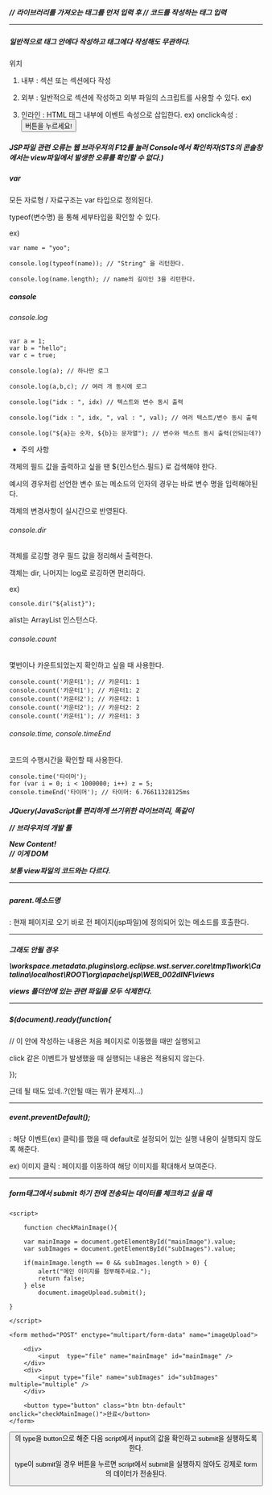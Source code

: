 ##### <script> 태그로 둘러싼 스크립트 언어다. 

jQuery 라이브러리를 가져오는 <script>태그를 먼저 써주고 그 밑에 코드를 작성하는 <Script>태그를 쓰자(그래야 둘다 인식한다.)

ex)

<head>
<script src="/resources/plugins/jQuery/jQuery-2.1.4.min.js"></script> // 라이브러리를 가져오는 태그를 먼저 입력 후
<script>
	var bno=10;
	
$.getJSON("/replies/all/"+bno, function(data) {
		console.log(data.length);
	});
</script>								// 코드를 작성하는 태그 입력

---

##### 일반적으로 <head> 태그 안에다 작성하고 <body> 태그에다 작성해도 무관하다.

위치

1. 내부 : <head>섹션 또는 <body>섹션에다 작성

2. 외부 : 일반적으로 <head>섹션에 작성하고 외부 파일의 스크립트를 사용할 수 있다.
	  ex) <script src="myscript.js"></script>

3. 인라인 : HTML 태그 내부에 이벤트 속성으로 삽입한다.
	    ex) onclick속성 :    <button type="button" onclick="alert('반갑습니다.')">버튼을 누르세요!</button>


##### JSP파일 관련 오류는 웹 브라우저의 F12를 눌러 Console에서 확인하자(STS의 콘솔창에서는 view파일에서 발생한 오류를 확인할 수 없다.)

##### var

모든 자로형 / 자료구조는 var 타입으로 정의된다.

typeof(변수명) 을 통해 세부타입을 확인할 수 있다.

ex)

	var name = "yoo";
	
	console.log(typeof(name)); // "String" 을 리턴한다.
	
	console.log(name.length); // name의 길이인 3을 리턴한다.
	
	

##### console

###### console.log

	var a = 1;
	var b = "hello";
	var c = true;

	console.log(a); // 하나만 로그
	
	console.log(a,b,c); // 여러 개 동시에 로그
	
	console.log("idx : ", idx) // 텍스트와 변수 동시 출력
	
	console.log("idx : ", idx, ", val : ", val); // 여러 텍스트/변수 동시 출력
	
	console.log("${a}는 숫자, ${b}는 문자열"); // 변수와 텍스트 동시 출력(안되는데?)
	
* 주의 사항

객체의 필드 값을 출력하고 싶을 땐 ${인스턴스.필드} 로 검색해야 한다.

예시의 경우처럼 선언한 변수 또는 메소드의 인자의 경우는 바로 변수 명을 입력해야된다.

객체의 변경사항이 실시간으로 반영된다.


###### console.dir

객체를 로깅할 경우 필드 값을 정리해서 출력한다.

객체는 dir, 나머지는 log로 로깅하면 편리하다.

ex)

	console.dir("${alist}");
	
alist는 ArrayList 인스턴스다.

###### console.count

몇번이나 카운트되었는지 확인하고 싶을 때 사용한다.

	console.count('카운터1'); // 카운터1: 1
	console.count('카운터1'); // 카운터1: 2
	console.count('카운터2'); // 카운터2: 1
	console.count('카운터2'); // 카운터2: 2
	console.count('카운터1'); // 카운터1: 3

###### console.time, console.timeEnd

코드의 수행시간을 확인할 때 사용한다.

	console.time('타이머');
	for (var i = 0; i < 1000000; i++) z = 5;
	console.timeEnd('타이머'); // 타이머: 6.76611328125ms


##### JQuery(JavaScript를 편리하게 쓰기위한 라이브러리, 똑같이 <script>태그 안에다 작성한다.)

###### 값 가져오는 방법

클래스 : $(".해당class");

아이디 : $("#해당id");

이름 : $('[name="해당name"]');

역할(role) : $("form[role='해당role']");

###### JQuery를 사용해 view에서 JSON객체를 받는 방법(getJSON(uri,function(data)) 메소드 사용)

$.getJSON("/replies/all/" + bno, function(data) {

	console.log(data.length);	

});

view이름이 test라면 path를 /test로 접근했을 때 /replies/all/해당bno로 접근해서 데이터를 가져온다는 의미다.


##### document.

write(text) : text를 웹페이지에 띄운다.

getElementById(id) : id가 id인 요소(객체)를 가져온다.(String, list 처럼 다양한 자료형/자료구조가 리턴될 수 있다.)


-----

alert(text) : text를 메세지로 하는 경고창을 화면에 출력

confirm(text) : text를 메세지로 하는 창을 출력. 확인 / 취소를 누를 수 있고 true / false를 반환한다.

-----

prompt(text, defaultText) : dialbox를 띄운다. 사용자가 입력한 텍스트를 반환한다.

text : 입력칸 위에 안내 메세지

defautText(선택) : 입력칸에 초기 메세지 출력

-----

요소(Elements) : 

HTML에서 시작 태그와 종료태그로 이루어진 모든 명령어들을 의미합니다.

태그(Tag) : 

요소(Elements)의 일부로 시작 태그와 종료 태그 두 종류가 있습니다.

속성(Attributes) : 

요소의 시작 태그 안에서 사용되는 것으로 좀 더 구체화된 명령어 체계를 의미합니다.

section : http://webdir.tistory.com/310

------

for/in loop

for(변수 in 객체) {} : 변수에 객체의 모든 속성이 하나씩 대입되면서 반복한다.


------

self.location = "path";

: 해당 path로 redirection 한다.

------


##### JSTL

<C:ooo> 태그를 사용하는 라이브러리

ex) 

<c:forEach></c:forEach> : <c:forEach items="${list}" var="boardVO"> 또는 <c:forEach begin="startNum" end="endNum"></c:forEach>


<c:if></c:if> : <c:if test="조건문"> true일경우 실행 </c:if>

<c:out></c:out> : <c:out value="출력할 값(3항 연산자 사용가능)"></c:out>

-----

메서드 선언

var methodName = function(params) {

	// executed statement

}

메서드를 재사용하기 위해서는 위와 같이 선언해야 한다.


-----

modal : 사용자의 입력을 독점하는 UI(팝업창)

modality : modal의 특성


-----


##### DOM(Document Object Model) : Java Script를 사용한 작업이 이루어지는 장소. Java Script로 하는 작업 = DOM API

ex)

// view code

<div id="container"></div>

// Java Script code

<script>
  var container = document.getElementById("container");
  container.innerHTML = "New Content!";
</script>


// 브라우저의 개발 툴

<div id="container">New Content!</div>  // 이게 DOM

보통 view파일의 코드와는 다르다.



-----

##### parent.메소드명

: 현재 페이지로 오기 바로 전 페이지(jsp파일)에 정의되어 있는 메소드를 호출한다.


-----

##### <script> 태그의 적절한 위치


단순 java script : <body> 최하단

jQuery : <head>

CSS : <head>

이유도 찾아서 확인하자


-----
##### js 파일 생성 방법(java script의 소스만 담겨져 있는 파일)

new > Java Script Source File 생성


-----

##### js 또는 css파일이 웹 브라우저에서 바로바로 적용되지 않을 때

<script>의 입력하는 경로의 마지막에 "?ver=1"을 추가해준다.(숫자는 아무거나 해도 상관 없다.)

브라우저가 기존 캐쉬에 있는 파일과 다른 파일로 인식해서 수정한 내용이 바로 적용된다.

ex)

<script type="text/javascript" src="/resources/js/upload.js?ver=1"></script>

그래도 안될 경우

\workspace\.metadata\.plugins\org.eclipse.wst.server.core\tmp1\work\Catalina\localhost\ROOT\org\apache\jsp\WEB_002dINF\views

views 폴더안에 있는 관련 파일을 모두 삭제한다.

-----

##### $(document).ready(function{

// 이 안에 작성하는 내용은 처음 페이지로 이동했을 때만 실행되고

click 같은 이벤트가 발생했을 때 실행되는 내용은 적용되지 않는다.

});

근데 될 때도 있네..?(안될 때는 뭐가 문제지...)

-----

##### event.preventDefault();

: 해당 이벤트(ex) 클릭)를 했을 때 default로 설정되어 있는 실행 내용이 실행되지 않도록 해준다.

ex) 이미지 클릭 : 페이지를 이동하여 해당 이미지를 확대해서 보여준다.

-----

##### form태그에서 submit 하기 전에 전송되는 데이터를 체크하고 싶을 때


	<script>
	
		function checkMainImage(){
		
		var mainImage = document.getElementById("mainImage").value;
		var subImages = document.getElementById("subImages").value;
		
		if(mainImage.length == 0 && subImages.length > 0) {
			alert("메인 이미지를 첨부해주세요.");
			return false;
		} else
			document.imageUpload.submit();
		
	}
	
	</script>

	<form method="POST" enctype="multipart/form-data" name="imageUpload">
		
		<div>
			<input  type="file" name="mainImage" id="mainImage" />
		</div>		
		<div>
			<input type="file" name="subImages" id="subImages" multiple="multiple" />
		</div>
		
		<button type="button" class="btn btn-default" onclick="checkMainImage()">완료</button>
	</form>
	
	

<button>의 type을 button으로 해준 다음 script에서 input의 값을 확인하고 submit을 실행하도록 한다.

type이 submit일 경우 버튼을 누르면 script에서 submit을 실행하지 않아도 강제로 form의 데이터가 전송된다.